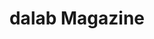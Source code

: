 ---
title: dalab Magazine
category: Web Desing
category_slug: f-webd f-wdev
type: gallery
image: assets/img/works/dalab-magazine/dalab_magazine.jpg
gallery: assets/img/works/dalab-magazine/dalab-magazine-main.jpg,assets/img/works/dalab-magazine/screenshot_left.jpg,assets/img/works/dalab-magazine/screenshot_top.jpg,assets/img/works/dalab-magazine/Artboard 3.png
---